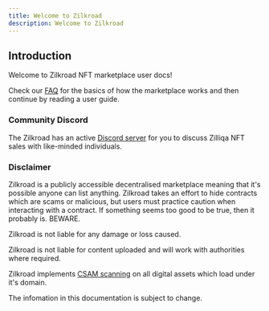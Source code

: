 ```yaml
---
title: Welcome to Zilkroad
description: Welcome to Zilkroad
---
```


## Introduction

Welcome to Zilkroad NFT marketplace user docs!

Check our [FAQ](./faq.md) for the basics of how the marketplace works and then continue by reading a user guide.

### Community Discord

The Zilkroad has an active [Discord server](https://discord.gg/qK2CsMuAQy) for you to discuss Zilliqa NFT sales with like-minded individuals.

### Disclaimer

Zilkroad is a publicly accessible decentralised marketplace meaning that it's possible anyone can list anything. Zilkroad takes an effort to hide contracts which are scams or malicious, but users must practice caution when interacting with a contract. If something seems too good to be true, then it probably is. BEWARE.

Zilkroad is not liable for any damage or loss caused.

Zilkroad is not liable for content uploaded and will work with authorities where required.

Zilkroad implements [CSAM scanning](https://blog.cloudflare.com/the-csam-scanning-tool/) on all digital assets which load under it's domain.

The infomation in this documentation is subject to change.
